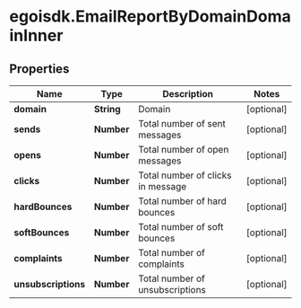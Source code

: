 # egoisdk.EmailReportByDomainDomainInner

## Properties

Name | Type | Description | Notes
------------ | ------------- | ------------- | -------------
**domain** | **String** | Domain | [optional] 
**sends** | **Number** | Total number of sent messages | [optional] 
**opens** | **Number** | Total number of open messages | [optional] 
**clicks** | **Number** | Total number of clicks in message | [optional] 
**hardBounces** | **Number** | Total number of hard bounces | [optional] 
**softBounces** | **Number** | Total number of soft bounces | [optional] 
**complaints** | **Number** | Total number of complaints | [optional] 
**unsubscriptions** | **Number** | Total number of unsubscriptions | [optional] 


